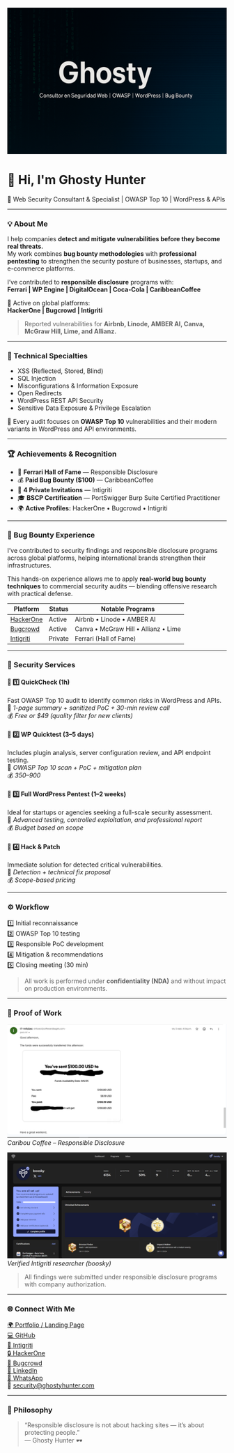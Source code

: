 ![Ghosty Banner](https://github.com/ghostycr/ghostycr/blob/main/ghosty-banner.png)

# 👋 Hi, I'm Ghosty Hunter  
🔐 Web Security Consultant & Specialist | OWASP Top 10 | WordPress & APIs  

---

### 💡 About Me  
I help companies **detect and mitigate vulnerabilities before they become real threats.**  
My work combines **bug bounty methodologies** with **professional pentesting** to strengthen the security posture of businesses, startups, and e-commerce platforms.  

I’ve contributed to **responsible disclosure** programs with:  
**Ferrari | WP Engine | DigitalOcean | Coca-Cola | CaribbeanCoffee**  

🎯 Active on global platforms:  
**HackerOne | Bugcrowd | Intigriti**  
> Reported vulnerabilities for **Airbnb, Linode, AMBER AI, Canva, McGraw Hill, Lime, and Allianz.**

---

### 🧠 Technical Specialties  
- XSS (Reflected, Stored, Blind)  
- SQL Injection  
- Misconfigurations & Information Exposure  
- Open Redirects  
- WordPress REST API Security  
- Sensitive Data Exposure & Privilege Escalation  

🔎 Every audit focuses on **OWASP Top 10** vulnerabilities and their modern variants in WordPress and API environments.  

---

### 🏆 Achievements & Recognition  
- 🏁 **Ferrari Hall of Fame** — Responsible Disclosure  
- 💰 **Paid Bug Bounty ($100)** — CaribbeanCoffee  
- 🔐 **4 Private Invitations** — Intigriti  
- 🎓 **BSCP Certification** — PortSwigger Burp Suite Certified Practitioner  
- 🌍 **Active Profiles:** HackerOne • Bugcrowd • Intigriti  

---

### 🧩 Bug Bounty Experience  
I’ve contributed to security findings and responsible disclosure programs across global platforms, helping international brands strengthen their infrastructures.  

This hands-on experience allows me to apply **real-world bug bounty techniques** to commercial security audits — blending offensive research with practical defense.  

| Platform | Status | Notable Programs |
|-----------|---------|------------------|
| [HackerOne](https://hackerone.com) | Active | Airbnb • Linode • AMBER AI |
| [Bugcrowd](https://bugcrowd.com) | Active | Canva • McGraw Hill • Allianz • Lime |
| [Intigriti](https://intigriti.com) | Private | Ferrari (Hall of Fame) |

---

### 🚀 Security Services  

#### 🔹 1️⃣ QuickCheck (1h)  
Fast OWASP Top 10 audit to identify common risks in WordPress and APIs.  
📄 *1-page summary + sanitized PoC + 30-min review call*  
💰 *Free or $49 (quality filter for new clients)*  

#### 🔹 2️⃣ WP Quicktest (3–5 days)  
Includes plugin analysis, server configuration review, and API endpoint testing.  
📄 *OWASP Top 10 scan + PoC + mitigation plan*  
💰 *$350–$900*  

#### 🔹 3️⃣ Full WordPress Pentest (1–2 weeks)  
Ideal for startups or agencies seeking a full-scale security assessment.  
📄 *Advanced testing, controlled exploitation, and professional report*  
💰 *Budget based on scope*  

#### 🔹 4️⃣ Hack & Patch  
Immediate solution for detected critical vulnerabilities.  
📄 *Detection + technical fix proposal*  
💰 *Scope-based pricing*  

---

### ⚙️ Workflow  
1️⃣ Initial reconnaissance  
2️⃣ OWASP Top 10 testing  
3️⃣ Responsible PoC development  
4️⃣ Mitigation & recommendations  
5️⃣ Closing meeting (30 min)  

> All work is performed under **confidentiality (NDA)** and without impact on production environments.  

---

### 📁 Proof of Work  
![Bounty cariboucoffee.com ](https://github.com/ghostycr/ghostycr/blob/main/bounty.png)  
*Caribou Coffee – Responsible Disclosure*  

![Intigriti Profile](https://github.com/ghostycr/ghostycr/blob/main/boosky-intigriti.png)  
*Verified Intigriti researcher (boosky)*  

> All findings were submitted under responsible disclosure programs with company authorization.  

---

### 🌐 Connect With Me  
[🌍 Portfolio / Landing Page](https://ghostyhunter.super.site)  
[💻 GitHub](https://github.com/ghostycr)  
[🎯 Intigriti](https://app.intigriti.com/researcher/profile/boosky)  
[🔒 HackerOne](https://hackerone.com/ghostybounty)  
[🐞 Bugcrowd](https://bugcrowd.com/h/ghostyy)  
[💼 LinkedIn](https://linkedin.com/in/ghostycr)  
[📱 WhatsApp](https://wa.me/50670350874?text=Hello%20👋%20I’d%20like%20to%20schedule%20a%20WordPress%20QuickCheck%20security%20audit.)  
📧 security@ghostyhunter.com  

---

### 🧠 Philosophy  
> “Responsible disclosure is not about hacking sites — it’s about protecting people.”  
> — Ghosty Hunter 🕶️  
